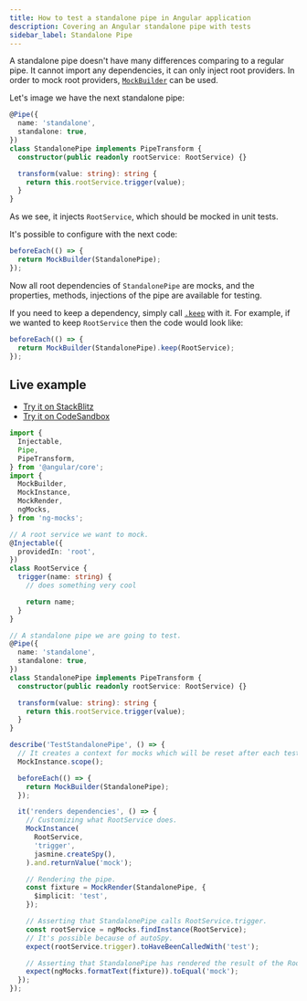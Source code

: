 ```yaml
---
title: How to test a standalone pipe in Angular application
description: Covering an Angular standalone pipe with tests
sidebar_label: Standalone Pipe
---
```


A standalone pipe doesn't have many differences comparing to a regular pipe.
It cannot import any dependencies, it can only inject root providers.
In order to mock root providers, [`MockBuilder`](../api/MockBuilder.md#shallow-flag) can be used.

Let's image we have the next standalone pipe:

```ts
@Pipe({
  name: 'standalone',
  standalone: true,
})
class StandalonePipe implements PipeTransform {
  constructor(public readonly rootService: RootService) {}

  transform(value: string): string {
    return this.rootService.trigger(value);
  }
}
```

As we see, it injects `RootService`, which should be mocked in unit tests.

It's possible to configure with the next code:

```ts
beforeEach(() => {
  return MockBuilder(StandalonePipe);
});
```

Now all root dependencies of `StandalonePipe` are mocks,
and the properties, methods, injections of the pipe are available for testing.

If you need to keep a dependency, simply call [`.keep`](../api/MockBuilder.md#keep) with it.
For example, if we wanted to keep `RootService` then the code would look like:

```ts
beforeEach(() => {
  return MockBuilder(StandalonePipe).keep(RootService);
});
```

## Live example

- [Try it on StackBlitz](https://stackblitz.com/github/help-me-mom/ng-mocks-sandbox/tree/tests?file=src/examples/TestStandalonePipe/test.spec.ts&initialpath=%3Fspec%3DTestStandalonePipe)
- [Try it on CodeSandbox](https://codesandbox.io/s/github/help-me-mom/ng-mocks-sandbox/tree/tests?file=/src/examples/TestStandalonePipe/test.spec.ts&initialpath=%3Fspec%3DTestStandalonePipe)

```ts title="https://github.com/help-me-mom/ng-mocks/tree/master/examples/TestStandalonePipe/test.spec.ts"
import {
  Injectable,
  Pipe,
  PipeTransform,
} from '@angular/core';
import {
  MockBuilder,
  MockInstance,
  MockRender,
  ngMocks,
} from 'ng-mocks';

// A root service we want to mock.
@Injectable({
  providedIn: 'root',
})
class RootService {
  trigger(name: string) {
    // does something very cool

    return name;
  }
}

// A standalone pipe we are going to test.
@Pipe({
  name: 'standalone',
  standalone: true,
})
class StandalonePipe implements PipeTransform {
  constructor(public readonly rootService: RootService) {}

  transform(value: string): string {
    return this.rootService.trigger(value);
  }
}

describe('TestStandalonePipe', () => {
  // It creates a context for mocks which will be reset after each test.
  MockInstance.scope();

  beforeEach(() => {
    return MockBuilder(StandalonePipe);
  });

  it('renders dependencies', () => {
    // Customizing what RootService does.
    MockInstance(
      RootService,
      'trigger',
      jasmine.createSpy(),
    ).and.returnValue('mock');

    // Rendering the pipe.
    const fixture = MockRender(StandalonePipe, {
      $implicit: 'test',
    });

    // Asserting that StandalonePipe calls RootService.trigger.
    const rootService = ngMocks.findInstance(RootService);
    // It's possible because of autoSpy.
    expect(rootService.trigger).toHaveBeenCalledWith('test');

    // Asserting that StandalonePipe has rendered the result of the RootService
    expect(ngMocks.formatText(fixture)).toEqual('mock');
  });
});
```
